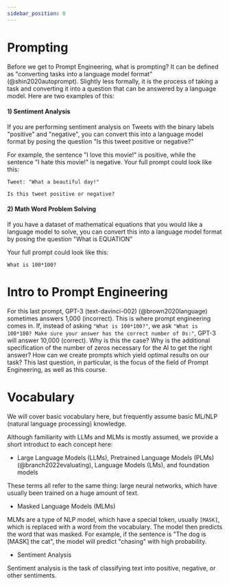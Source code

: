 ```yaml
---
sidebar_position: 0
---
```

# Prompting

Before we get to Prompt Engineering, what is prompting? It can be defined as 
"converting tasks into a language model format"(@shin2020autoprompt). Slightly less
formally, it is the process of taking a task and converting it into a question that
can be answered by a language model. Here are two examples of this:

#### 1) Sentiment Analysis

If you are performing sentiment analysis on Tweets with the binary labels "positive" and "negative",
you can convert this into a language model format by posing the question "Is this tweet positive or negative?"

For example, the sentence "I love this movie!" is positive, while the sentence "I hate this movie!" is negative.
Your full prompt could look like this:

```
Tweet: "What a beautiful day!"

Is this tweet positive or negative?
```

#### 2) Math Word Problem Solving

If you have a dataset of mathematical equations that you would like a language model to solve,
you can convert this into a language model format by posing the question "What is EQUATION"

Your full prompt could look like this:

```
What is 100*100?
```

# Intro to Prompt Engineering

For this last prompt, GPT-3 (text-davinci-002) (@brown2020language) sometimes answers 1,000 (incorrect). This is where
prompt engineering comes in. If, instead of asking `"What is 100*100?"`, we ask 
`"What is 100*100? Make sure your answer has the correct number of 0s:"`, GPT-3 will
answer 10,000 (correct). Why is this the case? Why is the additional specification 
of the number of zeros necessary for the AI to get the right answer? How can we create
prompts which yield optimal results on our task? This last question, in particular,
is the focus of the field of Prompt Engineering, as well as this course.

# Vocabulary 

We will cover basic vocabulary here, but frequently assume basic ML/NLP (natural language processing) knowledge. 

Although familiarity with LLMs and MLMs is mostly assumed,
we provide a short introduct to each concept here:

- Large Language Models (LLMs), Pretrained Language Models (PLMs)(@branch2022evaluating), Language Models (LMs), and foundation models

These terms all refer to the same thing: large neural networks, which have usually been trained 
on a huge amount of text.

- Masked Language Models (MLMs)

MLMs are a type of NLP model, which have a special token, usually `[MASK]`, which is
replaced with a word from the vocabulary. The model then predicts the word that
was masked. For example, if the sentence is "The dog is [MASK] the cat", the model
will predict "chasing" with high probability.

- Sentiment Analysis

Sentiment analysis is the task of classifying text into positive, negative, or other sentiments. 